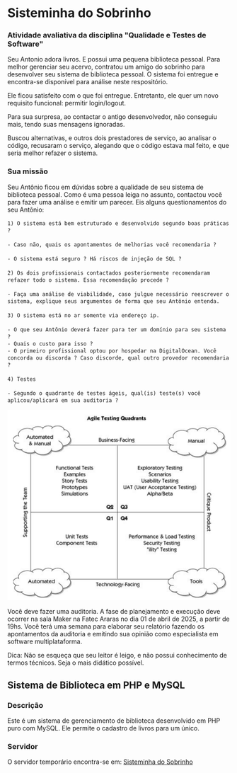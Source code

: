 # Sisteminha do Sobrinho

### Atividade avaliativa da disciplina "Qualidade e Testes de Software"

Seu Antonio adora livros. E possui uma pequena biblioteca pessoal. Para melhor gerenciar seu acervo, contratou um amigo do sobrinho para desenvolver seu sistema de biblioteca pessoal.
O sistema foi entregue e encontra-se disponível para análise neste respositório.

Ele ficou satisfeito com o que foi entregue. Entretanto, ele quer um novo requisito funcional: permitir login/logout. 

Para sua surpresa, ao contactar o antigo desenvolvedor, não conseguiu mais, tendo suas mensagens ignoradas.

Buscou alternativas, e outros dois prestadores de serviço, ao analisar o código, recusaram o serviço, alegando que o código estava mal feito, e que seria melhor refazer o sistema.

### Sua missão

Seu Antônio ficou em dúvidas sobre a qualidade de seu sistema de biblioteca pessoal. Como é uma pessoa leiga no assunto, contactou você para fazer uma análise e emitir um parecer. Eis alguns questionamentos do seu Antônio:

    1) O sistema está bem estruturado e desenvolvido segundo boas práticas ?

    - Caso não, quais os apontamentos de melhorias você recomendaria ?
    
    - O sistema está seguro ? Há riscos de injeção de SQL ?

    2) Os dois profissionais contactados posteriormente recomendaram refazer todo o sistema. Essa recomendação procede ?
    
    - Faça uma análise de viabilidade, caso julgue necessário reescrever o sistema, explique seus argumentos de forma que seu Antônio entenda.

    3) O sistema está no ar somente via endereço ip.

    - O que seu Antônio deverá fazer para ter um domínio para seu sistema ?
    - Quais o custo para isso ?
    - O primeiro profissional optou por hospedar na DigitalOcean. Você concorda ou discorda ? Caso discorde, qual outro provedor recomendaria ?

    4) Testes

    - Segundo o quadrante de testes ágeis, qual(is) teste(s) você aplicou/aplicará em sua auditoria ?


![alt text](quadrante_testes_ageis.png)

Você deve fazer uma auditoria. A fase de planejamento e execução deve ocorrer na sala Maker na Fatec Araras no dia 01 de abril de 2025, a partir de 19hs. 
Você terá uma semana para elaborar seu relatório fazendo os apontamentos da auditoria e emitindo sua opinião como especialista em software multiplataforma.

Dica:
Não se esqueça que seu leitor é leigo, e não possui conhecimento de termos técnicos. Seja o mais didático possível.

## Sistema de Biblioteca em PHP e MySQL

### Descrição
Este é um sistema de gerenciamento de biblioteca desenvolvido em PHP puro com MySQL. Ele permite o cadastro de livros para um único.

### Servidor

O servidor temporário encontra-se em: [Sisteminha do Sobrinho](http://137.184.56.192/)